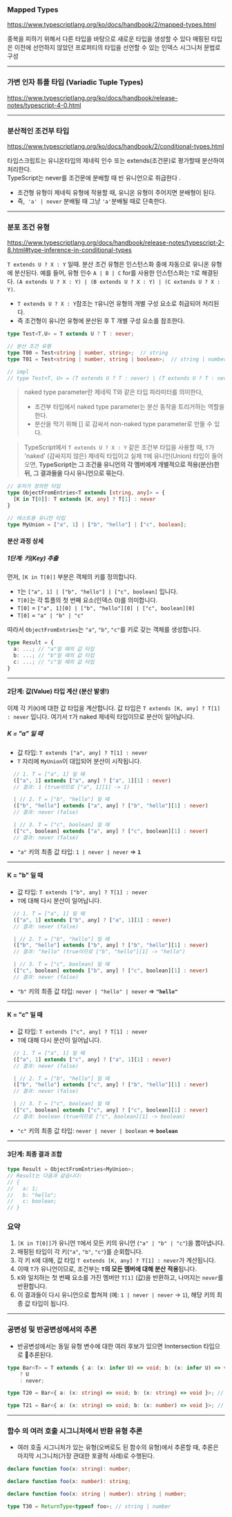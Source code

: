 ### Mapped Types
https://www.typescriptlang.org/ko/docs/handbook/2/mapped-types.html

중복을 피하기 위해서 다른 타입을 바탕으로 새로운 타입을 생성할 수 있다
매핑된 타입은 이전에 선언하지 않았던 프로퍼티의 타입을 선언할 수 있는 인덱스 시그니처 문법로 구성

---
### 가변 인자 튜플 타입 (Variadic Tuple Types)
https://www.typescriptlang.org/ko/docs/handbook/release-notes/typescript-4-0.html

---
### 분산적인 조건부 타입
https://www.typescriptlang.org/ko/docs/handbook/2/conditional-types.html

타입스크립트는 유니온타입의 제네릭 인수 또는 extends(조건문)로 평가할때 분산하여 처리한다.  
TypeScript는 never를 조건문에 분배할 때 빈 유니언으로 취급한다 .
- 조건형 유형이 제네릭 유형에 작용할 때, 유니온 유형이 주어지면 분배형이 된다.
- 즉,` 'a' | never` 분배될 때 그냥 `'a'`분배될 때로 단축한다.

---
### 분포 조건 유형
https://www.typescriptlang.org/docs/handbook/release-notes/typescript-2-8.html#type-inference-in-conditional-types

`T extends U ? X : Y` 일때. 분산 조건 유형은 인스턴스화 중에 자동으로 유니온 유형에 분산된다. 예를 들어, 유형 인수 `A | B | C` for를 사용한 인스턴스화는 `T`로 해결된다. `(A extends U ? X : Y) | (B extends U ? X : Y) | (C extends U ? X : Y)`.

- `T extends U ? X : Y`참조는 `T`유니언 유형의 개별 구성 요소로 취급되어 처리된다.
- 즉 조건형이 유니언 유형에 분산된 후 T 개별 구성 요소를 참조한다.

``` ts
type Test<T,U> = T extends U ? T : never;

// 분산 조건 유형
type T00 = Test<string | number, string>;  // string
type T01 = Test<string | number, string | boolean>;  // string | number

// impl
// type Test<T, U> = (T extends U ? T : never) | (T extends U ? T : never);

```

> naked type parameter란 제네릭 T와 같은 타입 파라미터를 의미한다,
> - 조건부 타입에서 naked type parameter는 분산 동작을 트리거하는 역할을 한다.
> - 분산을 막기 위해 [] 로 감싸서 non-naked type parameter로 만들 수 있다.


> TypeScript에서 `T extends U ? X : Y` 같은 조건부 타입을 사용할 때, `T`가 'naked' (감싸지지 않은) 제네릭 타입이고 실제 `T`에 유니언(Union) 타입이 들어오면, **TypeScript는 그 조건을 유니언의 각 멤버에게 개별적으로 적용(분산)한 뒤, 그 결과들을 다시 유니언으로 묶는다.**


``` ts
// 유저가 정의한 타입
type ObjectFromEntries<T extends [string, any]> = {
  [K in T[0]]: T extends [K, any] ? T[1] : never
}

// 테스트용 유니언 타입
type MyUnion = ["a", 1] | ["b", "hello"] | ["c", boolean];
```


#### 분산 과정 상세

##### 1단계: 키(Key) 추출

먼저, `[K in T[0]]` 부분은 객체의 키를 정의합니다.

- `T`는 `["a", 1] | ["b", "hello"] | ["c", boolean]` 입니다.
- `T[0]`는 각 튜플의 첫 번째 요소(인덱스 0)를 의미합니다.
- `T[0]` = `["a", 1][0] | ["b", "hello"][0] | ["c", boolean][0]`
- `T[0]` = `"a" | "b" | "c"`
    
따라서 `ObjectFromEntries`는 `"a"`, `"b"`, `"c"`를 키로 갖는 객체를 생성합니다.


``` ts
type Result = {
  a: ...; // "a"일 때의 값 타입
  b: ...; // "b"일 때의 값 타입
  c: ...; // "c"일 때의 값 타입
}
```

---

#### 2단계: 값(Value) 타입 계산 (분산 발생!)

이제 각 키(`K`)에 대한 값 타입을 계산합니다. 값 타입은 `T extends [K, any] ? T[1] : never` 입니다.
여기서 `T`가 naked 제네릭 타입이므로 분산이 일어납니다.
##### K = "a" 일 때

- 값 타입: `T extends ["a", any] ? T[1] : never`
- `T` 자리에 `MyUnion`이 대입되어 분산이 시작됩니다.

``` ts
  // 1. T = ["a", 1] 일 때
  (["a", 1] extends ["a", any] ? ["a", 1][1] : never)
  // 결과: 1 (true이므로 ["a", 1][1] -> 1)

  | // 2. T = ["b", "hello"] 일 때
  (["b", "hello"] extends ["a", any] ? ["b", "hello"][1] : never)
  // 결과: never (false)

  | // 3. T = ["c", boolean] 일 때
  (["c", boolean] extends ["a", any] ? ["c", boolean][1] : never)
  // 결과: never (false)
```

- `"a"` 키의 최종 값 타입: `1 | never | never` => **`1`**
    

---

#### K = "b" 일 때

- 값 타입: `T extends ["b", any] ? T[1] : never`
- `T`에 대해 다시 분산이 일어납니다.
```ts
  // 1. T = ["a", 1] 일 때
  (["a", 1] extends ["b", any] ? ["a", 1][1] : never)
  // 결과: never (false)

  | // 2. T = ["b", "hello"] 일 때
  (["b", "hello"] extends ["b", any] ? ["b", "hello"][1] : never)
  // 결과: "hello" (true이므로 ["b", "hello"][1] -> "hello")

  | // 3. T = ["c", boolean] 일 때
  (["c", boolean] extends ["b", any] ? ["c", boolean][1] : never)
  // 결과: never (false)
```

- `"b"` 키의 최종 값 타입: `never | "hello" | never` => **`"hello"`**
    

---

#### K = "c" 일 때

- 값 타입: `T extends ["c", any] ? T[1] : never`
- `T`에 대해 다시 분산이 일어납니다.

```ts
  // 1. T = ["a", 1] 일 때
  (["a", 1] extends ["c", any] ? ["a", 1][1] : never)
  // 결과: never (false)

  | // 2. T = ["b", "hello"] 일 때
  (["b", "hello"] extends ["c", any] ? ["b", "hello"][1] : never)
  // 결과: never (false)

  | // 3. T = ["c", boolean] 일 때
  (["c", boolean] extends ["c", any] ? ["c", boolean][1] : never)
  // 결과: boolean (true이므로 ["c", boolean][1] -> boolean)
```

- `"c"` 키의 최종 값 타입: `never | never | boolean` => **`boolean`**
    

---

#### 3단계: 최종 결과 조합

```ts
type Result = ObjectFromEntries<MyUnion>;
// Result는 다음과 같습니다:
// {
//   a: 1;
//   b: "hello";
//   c: boolean;
// }
```

### 요약

1. `[K in T[0]]`가 유니언 `T`에서 모든 키의 유니언 (`"a" | "b" | "c"`)을 뽑아냅니다.
2. 매핑된 타입이 각 키(`"a"`, `"b"`, `"c"`)를 순회합니다.
3. 각 키 `K`에 대해, 값 타입 `T extends [K, any] ? T[1] : never`가 계산됩니다.
4. 이때 `T`가 유니언이므로, 조건부는 **`T`의 모든 멤버에 대해 분산 적용**됩니다.
5. `K`와 일치하는 첫 번째 요소를 가진 멤버만 `T[1]` (값)을 반환하고, 나머지는 `never`를 반환합니다.
6. 이 결과들이 다시 유니언으로 합쳐져 (예: `1 | never | never` -> `1`), 해당 키의 최종 값 타입이 됩니다.
---
### 공변성 및 반공변성에서의 추론

- 반공변성에서는 동일 유형 변수에 대한 여러 후보가 있으면 Inntersection 타입으로 추론된다.

``` ts
type Bar<T> = T extends { a: (x: infer U) => void; b: (x: infer U) => void }
	? U
	: never;

type T20 = Bar<{ a: (x: string) => void; b: (x: string) => void }>; // string

type T21 = Bar<{ a: (x: string) => void; b: (x: number) => void }>; // string & number
```

---
### 함수 의 여러 호출 시그니처에서 반환 유형 추론

- 여러 호출 시그니처가 있는 유형(오버로도 된 함수의 유형)에서 추론할 때, 추론은 마지막 시그니처(가장 관대한 포괄적 사례)로 수행된다.

``` ts
declare function foo(x: string): number;

declare function foo(x: number): string;

declare function foo(x: string | number): string | number;

type T30 = ReturnType<typeof foo>; // string | number

```




 